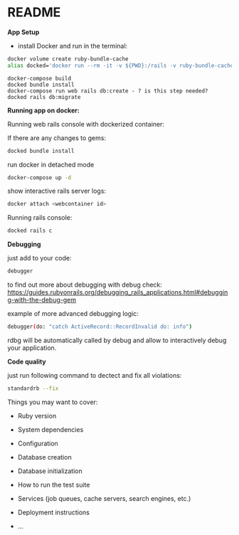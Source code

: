 # README
**App Setup**

- install Docker and run in the terminal:

```bash
docker volume create ruby-bundle-cache
alias docked='docker run --rm -it -v ${PWD}:/rails -v ruby-bundle-cache:/bundle -p 3000:3000 ghcr.io/rails/cli'
```


```
docker-compose build
docked bundle install
docker-compose run web rails db:create - ? is this step needed?
docked rails db:migrate
```


**Running app on docker:**

Running web rails console with dockerized container:

If there are any changes to gems:
```bash
docked bundle install
```

run docker in detached mode 
```bash
docker-compose up -d
```

show interactive rails server logs:
```bash
docker attach <webcontainer id>
```

Running rails console:
```bash
docked rails c
```

**Debugging**

just add to your code:
```bash
debugger 
```

to find out more about debugging with debug check: https://guides.rubyonrails.org/debugging_rails_applications.html#debugging-with-the-debug-gem

example of more advanced debugging logic:
```bash
debugger(do: "catch ActiveRecord::RecordInvalid do: info")
```

rdbg will be automatically called by debug and allow to interactively debug your application.

**Code quality**

just run following command to dectect and fix all violations:

```bash
standardrb --fix
```



Things you may want to cover:

* Ruby version

* System dependencies

* Configuration

* Database creation

* Database initialization

* How to run the test suite

* Services (job queues, cache servers, search engines, etc.)

* Deployment instructions

* ...
